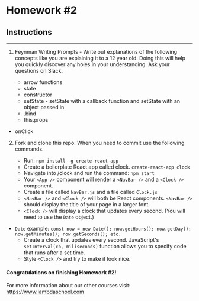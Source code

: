 # Homework #2

## Instructions
---
1. Feynman Writing Prompts - Write out explanations of the following concepts like you are explaining it to a 12 year old.  Doing this will help you quickly discover any holes in your understanding.  Ask your questions on Slack.
		
	* arrow functions
	* state
	* constructor
	* setState - setState with a callback function and setState with an object passed in
	* .bind
	* this.props
  * onClick


2. Fork and clone this repo.  When you need to commit use the following commands.
		
	* Run: `npm install -g create-react-app`
	* Create a boilerplate React app called clock. `create-react-app clock`
	* Navigate into /clock and run the command: `npm start`
	* Your `<App />` component will render a `<NavBar />` and a `<Clock />` component.
	* Create a file called `NavBar.js` and a file called `Clock.js`
	* `<NavBar />` and `<Clock />` will both be React components.  `<NavBar />` should display the title of your page in a larger font.
	* `<Clock />` will display a clock that updates every second.  (You will need to use the `Date` object.)
  * `Date` example: `const now = new Date(); now.getHours(); now.getDay(); now.getMinutes(); now.getSeconds(); etc.`
	* Create a clock that updates every second. JavaScript's `setInterval(cb, miliseconds)` function allows you to specify code that runs after a set time.
	* Style `<Clock />` and try to make it look nice.



#### Congratulations on finishing Homework #2!

For more information about our other courses visit: https://www.lambdaschool.com
